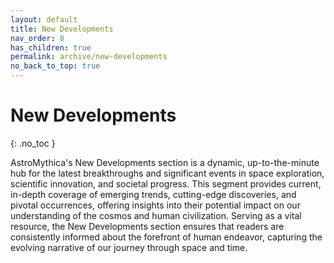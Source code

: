 ```yaml
---
layout: default
title: New Developments
nav_order: 8
has_children: true
permalink: archive/new-developments
no_back_to_top: true
---
```


# New Developments
{: .no_toc }

AstroMythica's New Developments section is a dynamic, up-to-the-minute hub for the latest breakthroughs and significant events in space exploration, scientific innovation, and societal progress. This segment provides current, in-depth coverage of emerging trends, cutting-edge discoveries, and pivotal occurrences, offering insights into their potential impact on our understanding of the cosmos and human civilization. Serving as a vital resource, the New Developments section ensures that readers are consistently informed about the forefront of human endeavor, capturing the evolving narrative of our journey through space and time.
<!-- {: .fs-6 .fw-300 } -->

